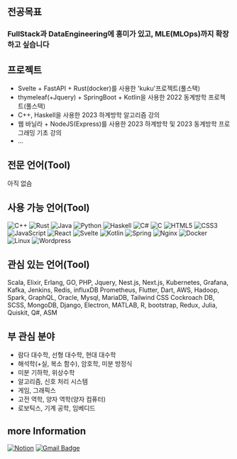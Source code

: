 ## 전공목표

### FullStack과 DataEngineering에 흥미가 있고, MLE(MLOps)까지 확장하고 싶습니다

## 프로젝트

- Svelte + FastAPI + Rust(docker)를 사용한 'kuku'프로젝트(풀스택)
- thymeleaf(+Jquery) + SpringBoot + Kotlin을 사용한 2022 동계방학 프로젝트(풀스택)
- C++, Haskell을 사용한 2023 하계방학 알고리즘 강의
- 웹 바닐라 + NodeJS(Express)를 사용한 2023 하계방학 및 2023 동계방학 프로그래밍 기초 강의
- ...

## 전문 언어(Tool)

아직 없슴

## 사용 가능 언어(Tool)

![C++](https://img.shields.io/badge/-C++-00599C?style=flat&logo=c%2B%2B&logoColor=white)
![Rust](https://img.shields.io/badge/-Rust-black?style=flat&logo=Rust&logoColor=white)
![Java](https://img.shields.io/badge/-Java-007396?style=flat&logo=Java&logoColor=white)
![Python](https://img.shields.io/badge/-Python-3776AB?style=flat&logo=Python&logoColor=white)
![Haskell](https://img.shields.io/badge/-Haskell-5D4F85?style=flat&logo=Haskell&logoColor=white)
![C#](https://img.shields.io/badge/-C%23-239120?style=flat&logo=C%20Sharp&logoColor=white)
![C](https://img.shields.io/badge/-C-555555?style=flat&logo=C&logoColor=white)
![HTML5](https://img.shields.io/badge/-HTML5-E34F26?style=flat&logo=HTML5&logoColor=white)
![CSS3](https://img.shields.io/badge/-CSS3-1572B6?style=flat&logo=CSS3&logoColor=white)
![JavaScript](https://img.shields.io/badge/-JavaScript-yellow?style=flat&logo=JavaScript&logoColor=white)
![React](https://img.shields.io/badge/-React-61DAFB?style=flat&logo=React&logoColor=white)
![Svelte](https://img.shields.io/badge/-Svelte-FF3E00?style=flat&logo=Svelte&logoColor=white)
![Kotlin](https://img.shields.io/badge/-Kotlin-0095D5?style=flat&logo=Kotlin&logoColor=white)
![Spring](https://img.shields.io/badge/-Spring-6DB33F?style=flat&logo=Spring&logoColor=white)
![Nginx](https://img.shields.io/badge/-Nginx-269539?style=flat&logo=Nginx&logoColor=white)
![Docker](https://img.shields.io/badge/-Docker-777BB4?style=flat&logo=Docker&logoColor=white)
![Linux](https://img.shields.io/badge/-Linux-FCC624?style=flat&logo=Linux&logoColor=White)
![Wordpress](https://img.shields.io/badge/-Wordpress-21759B?style=flat&logo=Wordpress&logoColor=White)

## 관심 있는 언어(Tool)
Scala, Elixir, Erlang, GO, PHP, Jquery, Nest.js, Next.js, Kubernetes, Grafana, Kafka, Jenkins, Redis, influxDB
Prometheus, Flutter, Dart, AWS, Hadoop, Spark, GraphQL, Oracle, Mysql, MariaDB, Tailwind CSS
Cockroach DB, SCSS, MongoDB, Django, Electron, MATLAB, R, bootstrap, Redux, Julia, Quiskit, Q#, ASM

## 부 관심 분야
- 람다 대수학, 선형 대수학, 현대 대수학
- 해석학(+실, 복소 함수), 암호학, 미분 방정식
- 미분 기하학, 위상수학
- 알고리즘, 신호 처리 시스템
- 게임, 그래픽스
- 고전 역학, 양자 역학(양자 컴퓨터)
- 로보틱스, 기계 공학, 임베디드

## more Information
[![Notion](https://img.shields.io/badge/Notion-000000?style=for-the-badge&logo=Notion&logoColor=white)](https://www.notion.so/74d97cb2cf76444db9c9487fe6d2dcff)
[![Gmail Badge](https://img.shields.io/badge/Gmail-d14836?style=for-the-badge&logo=Gmail&logoColor=white)](mailto:utopian4723@gmail.com)

